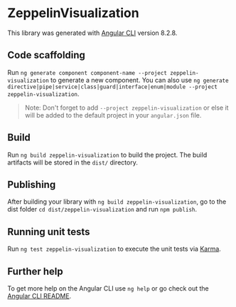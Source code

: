 <!--
  ~ Licensed under the Apache License, Version 2.0 (the "License");
  ~ you may not use this file except in compliance with the License.
  ~ You may obtain a copy of the License at
  ~     http://www.apache.org/licenses/LICENSE-2.0
  ~ Unless required by applicable law or agreed to in writing, software
  ~ distributed under the License is distributed on an "AS IS" BASIS,
  ~ WITHOUT WARRANTIES OR CONDITIONS OF ANY KIND, either express or implied.
  ~ See the License for the specific language governing permissions and
  ~ limitations under the License.
  -->
  
# ZeppelinVisualization

This library was generated with [Angular CLI](https://github.com/angular/angular-cli) version 8.2.8.

## Code scaffolding

Run `ng generate component component-name --project zeppelin-visualization` to generate a new component. You can also use `ng generate directive|pipe|service|class|guard|interface|enum|module --project zeppelin-visualization`.
> Note: Don't forget to add `--project zeppelin-visualization` or else it will be added to the default project in your `angular.json` file. 

## Build

Run `ng build zeppelin-visualization` to build the project. The build artifacts will be stored in the `dist/` directory.

## Publishing

After building your library with `ng build zeppelin-visualization`, go to the dist folder `cd dist/zeppelin-visualization` and run `npm publish`.

## Running unit tests

Run `ng test zeppelin-visualization` to execute the unit tests via [Karma](https://karma-runner.github.io).

## Further help

To get more help on the Angular CLI use `ng help` or go check out the [Angular CLI README](https://github.com/angular/angular-cli/blob/master/README.md).
